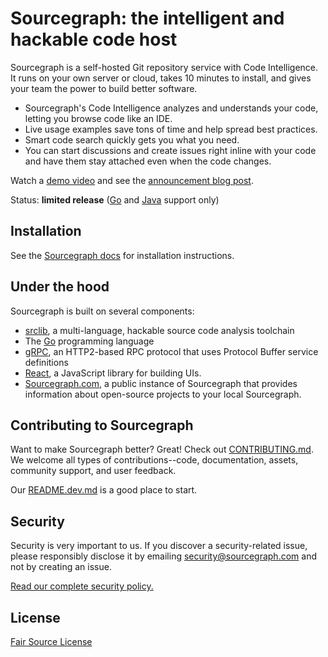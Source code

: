 # Sourcegraph: the intelligent and hackable code host

Sourcegraph is a self-hosted Git repository service with Code
Intelligence. It runs on your own server or cloud, takes 10 minutes to
install, and gives your team the power to build better software.

* Sourcegraph's Code Intelligence analyzes and understands your code,
  letting you browse code like an IDE.
* Live usage examples save tons of time and help spread best practices.
* Smart code search quickly gets you what you need.
* You can start discussions and create issues right inline with your
  code and have them stay attached even when the code changes.

Watch a [demo video](https://www.youtube.com/watch?v=XOdh3-QJSzs) and
see the
[announcement blog post](https://sourcegraph.com/blog/133554180524/announcing-the-sourcegraph-developer-release-an).

Status: **limited release** ([Go](https://golang.org) and [Java](http://docs.oracle.com/javase/8/)
support only)

## Installation

See the [Sourcegraph docs](https://src.sourcegraph.com/sourcegraph/.docs)
for installation instructions.

## Under the hood

Sourcegraph is built on several components:

* [srclib](https://srclib.org), a multi-language, hackable source code
  analysis toolchain
* The [Go](http://golang.org) programming language
* [gRPC](http://grpc.io), an HTTP2-based RPC protocol that uses
  Protocol Buffer service definitions
* [React](https://facebook.github.io/react/), a JavaScript library for
  building UIs.
* [Sourcegraph.com](https://sourcegraph.com), a public instance of
  Sourcegraph that provides information about open-source projects to
  your local Sourcegraph.

## Contributing to Sourcegraph

Want to make Sourcegraph better? Great! Check out
[CONTRIBUTING.md](https://src.sourcegraph.com/sourcegraph@master/.tree/CONTRIBUTING.md). We
welcome all types of contributions--code, documentation, assets,
community support, and user feedback.

Our
[README.dev.md](https://src.sourcegraph.com/sourcegraph@master/.tree/README.dev.md)
is a good place to start.

## Security

Security is very important to us. If you discover a security-related
issue, please responsibly disclose it by emailing
[security@sourcegraph.com](mailto:security@sourcegaph.com) and not by
creating an issue.

[Read our complete security policy.](https://sourcegraph.com/security)

## License

[Fair Source License](https://fair.io)
